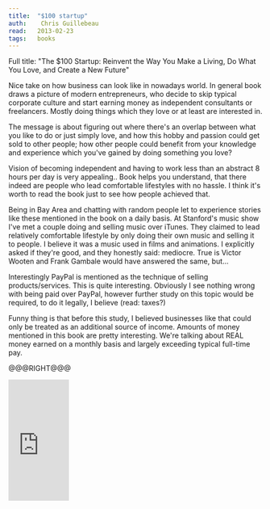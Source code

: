 ```yaml
---
title:	"$100 startup"
auth:	 Chris Guillebeau
read:	2013-02-23
tags:	books
---
```





Full title: "The $100 Startup: Reinvent the Way You Make a Living, Do What
You Love, and Create a New Future"

Nice take on how business can look like in nowadays world. In general book
draws a picture of modern entrepreneurs, who decide to skip typical
corporate culture and start earning money as independent consultants or
freelancers. Mostly doing things which they love or at least are interested
in.

The message is about figuring out where there's an overlap between what you
like to do or just simply love, and how this hobby and passion could get
sold to other people; how other people could benefit from your knowledge and
experience which you've gained by doing something you love?

Vision of becoming independent and having to work less than an abstract 8
hours per day is very appealing.. Book helps you understand, that there
indeed are people who lead comfortable lifestyles with no hassle. I think
it's worth to read the book just to see how people achieved that.

Being in Bay Area and chatting with random people let to experience stories
like these mentioned in the book on a daily basis. At Stanford's music show
I've met a couple doing and selling music over iTunes. They claimed to lead
relatively comfortable lifestyle by only doing their own music and selling
it to people. I believe it was a music used in films and animations. I
explicitly asked if they're good, and they honestly said: mediocre. True is
Victor Wooten and Frank Gambale would have answered the same, but...

Interestingly PayPal is mentioned as the technique of selling
products/services. This is quite interesting. Obviously I see nothing wrong
with being paid over PayPal, however further study on this topic would be
required, to do it legally, I believe (read: taxes?)

Funny thing is that before this study, I believed businesses like that could
only be treated as an additional source of income. Amounts of money
mentioned in this book are pretty interesting. We're talking about REAL
money earned on a monthly basis and largely exceeding typical full-time pay.

@@@RIGHT@@@

<iframe src="http://rcm.amazon.com/e/cm?lt1=_blank&bc1=FFFFFF&IS2=1&npa=1&bg1=FFFFFF&fc1=000000&lc1=FF0000&t=wojcadamkoszh-20&o=1&p=8&l=as4&m=amazon&f=ifr&ref=ss_til&asins=0307951529" style="width:120px;height:240px;" scrolling="no" marginwidth="0" marginheight="0" frameborder="0"></iframe>
